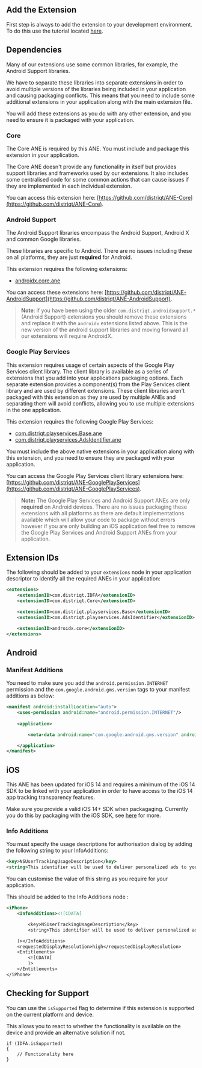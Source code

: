 
## Add the Extension

First step is always to add the extension to your development environment. 
To do this use the tutorial located [here](https://airnativeextensions.github.io/tutorials/getting-started).



## Dependencies

Many of our extensions use some common libraries, for example, the Android Support libraries.

We have to separate these libraries into separate extensions in order to avoid multiple versions of the libraries being included in your application and causing packaging conflicts. This means that you need to include some additional extensions in your application along with the main extension file.

You will add these extensions as you do with any other extension, and you need to ensure it is packaged with your application.


### Core 

The Core ANE is required by this ANE. You must include and package this extension in your application.

The Core ANE doesn't provide any functionality in itself but provides support libraries and frameworks used by our extensions.
It also includes some centralised code for some common actions that can cause issues if they are implemented in each individual extension.

You can access this extension here: [https://github.com/distriqt/ANE-Core](https://github.com/distriqt/ANE-Core).


### Android Support

The Android Support libraries encompass the Android Support, Android X and common Google libraries. 

These libraries are specific to Android. There are no issues including these on all platforms, they are just **required** for Android.

This extension requires the following extensions:

- [androidx.core.ane](https://github.com/distriqt/ANE-AndroidSupport/raw/master/lib/androidx.core.ane)

You can access these extensions here: [https://github.com/distriqt/ANE-AndroidSupport](https://github.com/distriqt/ANE-AndroidSupport).


>
> **Note**: if you have been using the older `com.distriqt.androidsupport.*` (Android Support) extensions you should remove these extensions and replace it with the `androidx` extensions listed above. This is the new version of the android support libraries and moving forward all our extensions will require AndroidX.
>



### Google Play Services 

This extension requires usage of certain aspects of the Google Play Services client library. 
The client library is available as a series of extensions that you add into your applications packaging options. 
Each separate extension provides a component(s) from the Play Services client library and are used by different extensions. 
These client libraries aren't packaged with this extension as they are used by multiple ANEs and separating them 
will avoid conflicts, allowing you to use multiple extensions in the one application.

This extension requires the following Google Play Services:

- [com.distriqt.playservices.Base.ane](https://github.com/distriqt/ANE-GooglePlayServices/raw/master/lib/com.distriqt.playservices.Base.ane)
- [com.distriqt.playservices.AdsIdentifier.ane](https://github.com/distriqt/ANE-GooglePlayServices/raw/master/lib/com.distriqt.playservices.AdsIdentifier.ane)

You must include the above native extensions in your application along with this extension, 
and you need to ensure they are packaged with your application.

You can access the Google Play Services client library extensions here: 
[https://github.com/distriqt/ANE-GooglePlayServices](https://github.com/distriqt/ANE-GooglePlayServices).


>
> **Note:** The Google Play Services and Android Support ANEs are only **required** on Android devices. 
> There are no issues packaging these extensions with all platforms as there are default implementations available which will allow your code to package without errors however if you are only building an iOS application feel free to remove the Google Play Services and Android Support ANEs from your application.
>



## Extension IDs

The following should be added to your `extensions` node in your application descriptor to identify all the required ANEs in your application:

```xml
<extensions>
    <extensionID>com.distriqt.IDFA</extensionID>
    <extensionID>com.distriqt.Core</extensionID>

    <extensionID>com.distriqt.playservices.Base</extensionID>
    <extensionID>com.distriqt.playservices.AdsIdentifier</extensionID>

    <extensionID>androidx.core</extensionID>
</extensions>
```





## Android 

### Manifest Additions 

You need to make sure you add the `android.permission.INTERNET` permission and the 
`com.google.android.gms.version` tags to your manifest additions as below:


```xml
<manifest android:installLocation="auto">
	<uses-permission android:name="android.permission.INTERNET"/>
    
    <application>

        <meta-data android:name="com.google.android.gms.version" android:value="@integer/google_play_services_version" />

    </application>
</manifest>
```



## iOS 

This ANE has been updated for iOS 14 and requires a minimum of the iOS 14 SDK to be linked with your application in order to have access to the iOS 14 app tracking transparency features.

Make sure you provide a valid iOS 14+ SDK when packagaging. Currently you do this by packaging with the iOS SDK, see [here](https://airnativeextensions.github.io/tutorials/ios-sdk-custom) for more.



### Info Additions

You must specify the usage descriptions for authorisation dialog by adding the following string to your InfoAdditions:

```xml
<key>NSUserTrackingUsageDescription</key>
<string>This identifier will be used to deliver personalized ads to you.</string>
```

You can customise the value of this string as you require for your application.

This should be added to the Info Additions node :

```xml
<iPhone>
    <InfoAdditions><![CDATA[

        <key>NSUserTrackingUsageDescription</key>
        <string>This identifier will be used to deliver personalized ads to you.</string>

    )></InfoAdditions>
    <requestedDisplayResolution>high</requestedDisplayResolution>
    <Entitlements>
        <![CDATA[
        )>
    </Entitlements>
</iPhone>
```





## Checking for Support

You can use the `isSupported` flag to determine if this extension is supported on the current platform and device.

This allows you to react to whether the functionality is available on the device and provide an alternative solution if not.


```as3
if (IDFA.isSupported)
{
	// Functionality here
}
```

